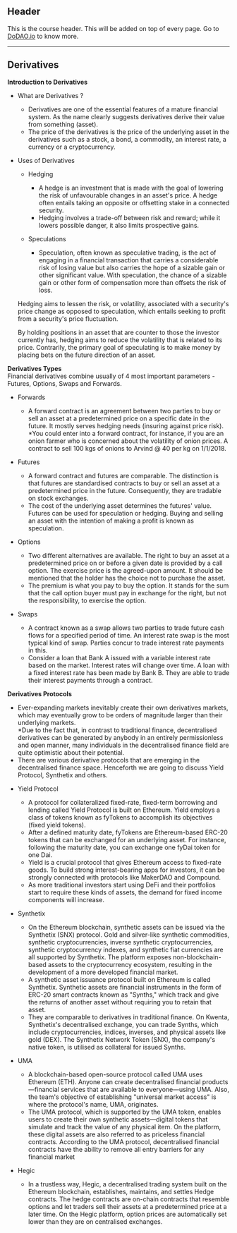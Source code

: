 ## Header
This is the course header. This will be added on top of every page. Go to [DoDAO.io](https://www.dodao.io) to know more.

 ---
 
 ## Derivatives
 
 **Introduction to Derivatives**        
- What are Derivatives ?
  * Derivatives are one of the essential features of a mature financial system. As the name clearly suggests derivatives derive their value from something (asset).
  * The price of the derivatives is the price of the underlying asset in the derivatives such as a stock, a bond, a commodity, an interest rate, a currency or a cryptocurrency.
      
- Uses of Derivatives
  - Hedging
    * A hedge is an investment that is made with the goal of lowering the risk of unfavourable changes in an asset's price. A hedge often entails taking an opposite or offsetting stake in a connected security.
    * Hedging involves a trade-off between risk and reward; while it lowers possible danger, it also limits prospective gains.
  
  - Speculations
    * Speculation, often known as speculative trading, is the act of engaging in a financial transaction that carries a considerable risk of losing value but also carries the hope of a sizable gain or other significant value. With speculation, the chance of a sizable gain or other form of compensation more than offsets the risk of loss.
  
  Hedging aims to lessen the risk, or volatility, associated with a security's price change as opposed to speculation, which entails seeking to profit from a security's price fluctuation.

  By holding positions in an asset that are counter to those the investor currently has, hedging aims to reduce the volatility that is related to its price. Contrarily, the primary goal of speculating is to make money by placing bets on the future direction of an asset.
 
 **Derivatives Types**        
Financial derivatives combine usually of 4 most important parameters - Futures, Options, Swaps and Forwards.

- Forwards
  * A forward contract is an agreement between two parties to buy or sell an asset at a predetermined price on a specific date in the future. It mostly serves hedging needs (insuring against price risk). 
  *You could enter into a forward contract, for instance, if you are an onion farmer who is concerned about the volatility of onion prices. A contract to sell 100 kgs of onions to Arvind @ 40 per kg on 1/1/2018.

- Futures
  * A forward contract and futures are comparable. The distinction is that futures are standardised contracts to buy or sell an asset at a predetermined price in the future. Consequently, they are tradable on stock exchanges. 
  * The cost of the underlying asset determines the futures' value. Futures can be used for speculation or hedging. Buying and selling an asset with the intention of making a profit is known as speculation.

- Options
  * Two different alternatives are available. The right to buy an asset at a predetermined price on or before a given date is provided by a call option. The exercise price is the agreed-upon amount. It should be mentioned that the holder has the choice not to purchase the asset. 
  * The premium is what you pay to buy the option. It stands for the sum that the call option buyer must pay in exchange for the right, but not the responsibility, to exercise the option.

- Swaps
  * A contract known as a swap allows two parties to trade future cash flows for a specified period of time. An interest rate swap is the most typical kind of swap. Parties concur to trade interest rate payments in this. 
  * Consider a loan that Bank A issued with a variable interest rate based on the market. Interest rates will change over time. A loan with a fixed interest rate has been made by Bank B. They are able to trade their interest payments through a contract.
 
 **Derivatives Protocols**        
* Ever-expanding markets inevitably create their own derivatives markets, which may eventually grow to be orders of magnitude larger than their underlying markets.     
*Due to the fact that, in contrast to traditional finance, decentralised derivatives can be generated by anybody in an entirely permissionless and open manner, many individuals in the decentralised finance field are quite optimistic about their potential.
* There are various derivative protocols that are emerging in the decentralised finance space. Henceforth we are going to discuss Yield Protocol, Synthetix and others.

- Yield Protocol
  * A protocol for collateralized fixed-rate, fixed-term borrowing and lending called Yield Protocol is built on Ethereum. Yield employs a class of tokens known as fyTokens to accomplish its objectives (fixed yield tokens). 
  * After a defined maturity date, fyTokens are Ethereum-based ERC-20 tokens that can be exchanged for an underlying asset. For instance, following the maturity date, you can exchange one fyDai token for one Dai.
  * Yield is a crucial protocol that gives Ethereum access to fixed-rate goods. To build strong interest-bearing apps for investors, it can be strongly connected with protocols like MakerDAO and Compound. 
  * As more traditional investors start using DeFi and their portfolios start to require these kinds of assets, the demand for fixed income components will increase.

- Synthetix
  * On the Ethereum blockchain, synthetic assets can be issued via the Synthetix (SNX) protocol. Gold and silver-like synthetic commodities, synthetic cryptocurrencies, inverse synthetic cryptocurrencies, synthetic cryptocurrency indexes, and synthetic fiat currencies are all supported by Synthetix. The platform exposes non-blockchain-based assets to the cryptocurrency ecosystem, resulting in the development of a more developed financial market.
  * A synthetic asset issuance protocol built on Ethereum is called Synthetix. Synthetic assets are financial instruments in the form of ERC-20 smart contracts known as "Synths," which track and give the returns of another asset without requiring you to retain that asset. 
  * They are comparable to derivatives in traditional finance. On Kwenta, Synthetix's decentralised exchange, you can trade Synths, which include cryptocurrencies, indices, inverses, and physical assets like gold (DEX). The Synthetix Network Token (SNX), the company's native token, is utilised as collateral for issued Synths.

- UMA 
  * A blockchain-based open-source protocol called UMA uses Ethereum (ETH). Anyone can create decentralised financial products—financial services that are available to everyone—using UMA. Also, the team's objective of establishing "universal market access" is where the protocol's name, UMA, originates.
  * The UMA protocol, which is supported by the UMA token, enables users to create their own synthetic assets—digital tokens that simulate and track the value of any physical item. On the platform, these digital assets are also referred to as priceless financial contracts. According to the UMA protocol, decentralised financial contracts have the ability to remove all entry barriers for any financial market
  
- Hegic
  * In a trustless way, Hegic, a decentralised trading system built on the Ethereum blockchain, establishes, maintains, and settles Hedge contracts. The hedge contracts are on-chain contracts that resemble options and let traders sell their assets at a predetermined price at a later time. On the Hegic platform, option prices are automatically set lower than they are on centralised exchanges.
 
 
